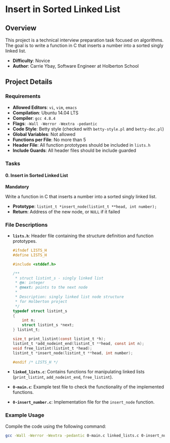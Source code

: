 # Insert in Sorted Linked List

## Overview

This project is a technical interview preparation task focused on algorithms. The goal is to write a function in C that inserts a number into a sorted singly linked list. 

- **Difficulty**: Novice
- **Author**: Carrie Ybay, Software Engineer at Holberton School

## Project Details

### Requirements

- **Allowed Editors**: `vi`, `vim`, `emacs`
- **Compilation**: Ubuntu 14.04 LTS
- **Compiler**: `gcc 4.8.4`
- **Flags**: `-Wall -Werror -Wextra -pedantic`
- **Code Style**: Betty style (checked with `betty-style.pl` and `betty-doc.pl`)
- **Global Variables**: Not allowed
- **Functions per File**: No more than 5
- **Header File**: All function prototypes should be included in `lists.h`
- **Include Guards**: All header files should be include guarded

### Tasks

#### 0. Insert in Sorted Linked List

**Mandatory**

Write a function in C that inserts a number into a sorted singly linked list.

- **Prototype**: `listint_t *insert_node(listint_t **head, int number);`
- **Return**: Address of the new node, or `NULL` if it failed

### File Descriptions

- **`lists.h`**: Header file containing the structure definition and function prototypes.

    ```c
    #ifndef LISTS_H
    #define LISTS_H

    #include <stddef.h>

    /**
     * struct listint_s - singly linked list
     * @n: integer
     * @next: points to the next node
     *
     * Description: singly linked list node structure
     * for Holberton project
     */
    typedef struct listint_s
    {
        int n;
        struct listint_s *next;
    } listint_t;

    size_t print_listint(const listint_t *h);
    listint_t *add_nodeint_end(listint_t **head, const int n);
    void free_listint(listint_t *head);
    listint_t *insert_node(listint_t **head, int number);

    #endif /* LISTS_H */
    ```

- **`linked_lists.c`**: Contains functions for manipulating linked lists (`print_listint`, `add_nodeint_end`, `free_listint`).

- **`0-main.c`**: Example test file to check the functionality of the implemented functions.

- **`0-insert_number.c`**: Implementation file for the `insert_node` function.

### Example Usage

Compile the code using the following command:

```bash
gcc -Wall -Werror -Wextra -pedantic 0-main.c linked_lists.c 0-insert_number.c -o insert
